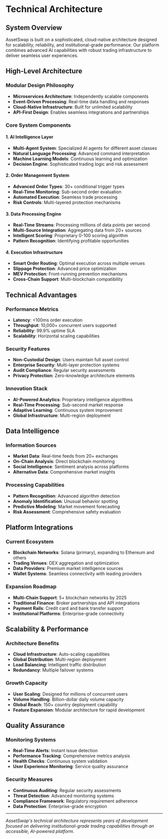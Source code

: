 # Technical Architecture

## System Overview

AssetSwap is built on a sophisticated, cloud-native architecture designed for scalability, reliability, and institutional-grade performance. Our platform combines advanced AI capabilities with robust trading infrastructure to deliver seamless user experiences.

## High-Level Architecture

### Modular Design Philosophy
- **Microservices Architecture**: Independently scalable components
- **Event-Driven Processing**: Real-time data handling and responses
- **Cloud-Native Infrastructure**: Built for unlimited scalability
- **API-First Design**: Enables seamless integrations and partnerships

### Core System Components

#### 1. AI Intelligence Layer
- **Multi-Agent System**: Specialized AI agents for different asset classes
- **Natural Language Processing**: Advanced command interpretation
- **Machine Learning Models**: Continuous learning and optimization
- **Decision Engine**: Sophisticated trading logic and risk assessment

#### 2. Order Management System
- **Advanced Order Types**: 30+ conditional trigger types
- **Real-Time Monitoring**: Sub-second order evaluation
- **Automated Execution**: Seamless trade processing
- **Risk Controls**: Multi-layered protection mechanisms

#### 3. Data Processing Engine
- **Real-Time Streams**: Processing millions of data points per second
- **Multi-Source Integration**: Aggregating data from 20+ sources
- **Intelligent Scoring**: Proprietary 0-100 scoring algorithm
- **Pattern Recognition**: Identifying profitable opportunities

#### 4. Execution Infrastructure
- **Smart Order Routing**: Optimal execution across multiple venues
- **Slippage Protection**: Advanced price optimization
- **MEV Protection**: Front-running prevention mechanisms
- **Cross-Chain Support**: Multi-blockchain compatibility

## Technical Advantages

### Performance Metrics
- **Latency**: <100ms order execution
- **Throughput**: 10,000+ concurrent users supported
- **Reliability**: 99.9% uptime SLA
- **Scalability**: Horizontal scaling capabilities

### Security Features
- **Non-Custodial Design**: Users maintain full asset control
- **Enterprise Security**: Multi-layer protection systems
- **Audit Compliance**: Regular security assessments
- **Privacy Protection**: Zero-knowledge architecture elements

### Innovation Stack
- **AI-Powered Analytics**: Proprietary intelligence algorithms
- **Real-Time Processing**: Sub-second market response
- **Adaptive Learning**: Continuous system improvement
- **Global Infrastructure**: Multi-region deployment

## Data Intelligence

### Information Sources
- **Market Data**: Real-time feeds from 20+ exchanges
- **On-Chain Analysis**: Direct blockchain monitoring
- **Social Intelligence**: Sentiment analysis across platforms
- **Alternative Data**: Comprehensive market insights

### Processing Capabilities
- **Pattern Recognition**: Advanced algorithm detection
- **Anomaly Identification**: Unusual behavior spotting
- **Predictive Modeling**: Market movement forecasting
- **Risk Assessment**: Comprehensive safety evaluation

## Platform Integrations

### Current Ecosystem
- **Blockchain Networks**: Solana (primary), expanding to Ethereum and others
- **Trading Venues**: DEX aggregation and optimization
- **Data Providers**: Premium market intelligence sources
- **Wallet Systems**: Seamless connectivity with leading providers

### Expansion Roadmap
- **Multi-Chain Support**: 5+ blockchain networks by 2025
- **Traditional Finance**: Broker partnerships and API integrations
- **Payment Rails**: Credit card and bank transfer support
- **Institutional Platforms**: Enterprise-grade connectivity

## Scalability & Performance

### Architecture Benefits
- **Cloud Infrastructure**: Auto-scaling capabilities
- **Global Distribution**: Multi-region deployment
- **Load Balancing**: Intelligent traffic distribution
- **Redundancy**: Multiple failover systems

### Growth Capacity
- **User Scaling**: Designed for millions of concurrent users
- **Volume Handling**: Billion-dollar daily volume capacity
- **Global Reach**: 150+ country deployment capability
- **Feature Expansion**: Modular architecture for rapid development

## Quality Assurance

### Monitoring Systems
- **Real-Time Alerts**: Instant issue detection
- **Performance Tracking**: Comprehensive metrics analysis
- **Health Checks**: Continuous system validation
- **User Experience Monitoring**: Service quality assurance

### Security Measures
- **Continuous Auditing**: Regular security assessments
- **Threat Detection**: Advanced monitoring systems
- **Compliance Framework**: Regulatory requirement adherence
- **Data Protection**: Enterprise-grade encryption

---

*AssetSwap's technical architecture represents years of development focused on delivering institutional-grade trading capabilities through an accessible, AI-powered platform.*